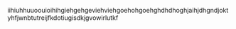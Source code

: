 iihiuhhuuoouioihihgiehgehgeviehviehgoehohgoehghdhdhoghjaihjdhgndjoktyhfjwnbtutreijfkdotiugisdkjgvowirlutkf
